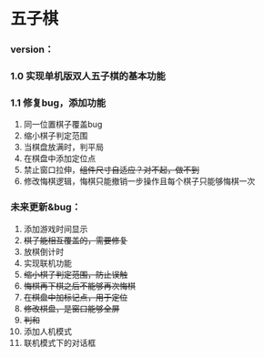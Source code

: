 # 五子棋
### version：
###  1.0 实现单机版双人五子棋的基本功能
###  1.1 修复bug，添加功能
1. 同一位置棋子覆盖bug
2. 缩小棋子判定范围
3. 当棋盘放满时，判平局
4. 在棋盘中添加定位点
5. 禁止窗口拉伸，~~组件尺寸自适应？对不起，做不到~~
6. 修改悔棋逻辑，悔棋只能撤销一步操作且每个棋子只能够悔棋一次


### 未来更新&bug：
1. 添加游戏时间显示
2. ~~棋子能相互覆盖的，需要修复~~
3. 放棋倒计时
4. 实现联机功能
5. ~~缩小棋子判定范围，防止误触~~
6. ~~悔棋再下棋之后不能够再次悔棋~~
7. ~~在棋盘中加标记点，用于定位~~
8. ~~修改棋盘，是窗口能够全屏~~
9. ~~判和~~
10. 添加人机模式
11. 联机模式下的对话框